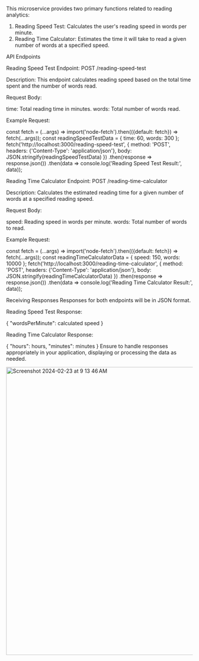 This microservice provides two primary functions related to reading analytics:

1) Reading Speed Test: Calculates the user's reading speed in words per minute.
2) Reading Time Calculator: Estimates the time it will take to read a given number of words at a specified speed.

API Endpoints

Reading Speed Test
Endpoint: POST /reading-speed-test

Description: This endpoint calculates reading speed based on the total time spent and the number of words read.

Request Body:

time: Total reading time in minutes.
words: Total number of words read.

Example Request:

const fetch = (...args) => import('node-fetch').then(({default: fetch}) => fetch(...args));
const readingSpeedTestData = { time: 60, words: 300 };
fetch('http://localhost:3000/reading-speed-test', {
  method: 'POST',
  headers: {'Content-Type': 'application/json'},
  body: JSON.stringify(readingSpeedTestData)
})
.then(response => response.json())
.then(data => console.log('Reading Speed Test Result:', data));


Reading Time Calculator
Endpoint: POST /reading-time-calculator

Description: Calculates the estimated reading time for a given number of words at a specified reading speed.

Request Body:

speed: Reading speed in words per minute.
words: Total number of words to read.

Example Request:

const fetch = (...args) => import('node-fetch').then(({default: fetch}) => fetch(...args));
const readingTimeCalculatorData = { speed: 150, words: 10000 };
fetch('http://localhost:3000/reading-time-calculator', {
  method: 'POST',
  headers: {'Content-Type': 'application/json'},
  body: JSON.stringify(readingTimeCalculatorData)
})
.then(response => response.json())
.then(data => console.log('Reading Time Calculator Result:', data));


Receiving Responses
Responses for both endpoints will be in JSON format.

Reading Speed Test Response:

{ "wordsPerMinute": calculated speed }

Reading Time Calculator Response:

{ "hours": hours, "minutes": minutes }
Ensure to handle responses appropriately in your application, displaying or processing the data as needed.


<img width="778" alt="Screenshot 2024-02-23 at 9 13 46 AM" src="https://github.com/evanm510/reading-speed-microservice/assets/112014100/d7e84c70-c604-4d8c-86c4-8c9abc2d698d">

